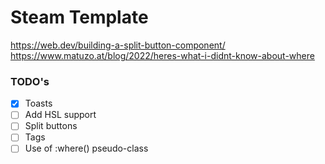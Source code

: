 # Steam Template

https://web.dev/building-a-split-button-component/
https://www.matuzo.at/blog/2022/heres-what-i-didnt-know-about-where

### TODO's
- [x] Toasts
- [ ] Add HSL support
- [ ] Split buttons
- [ ] Tags
- [ ] Use of :where() pseudo-class
